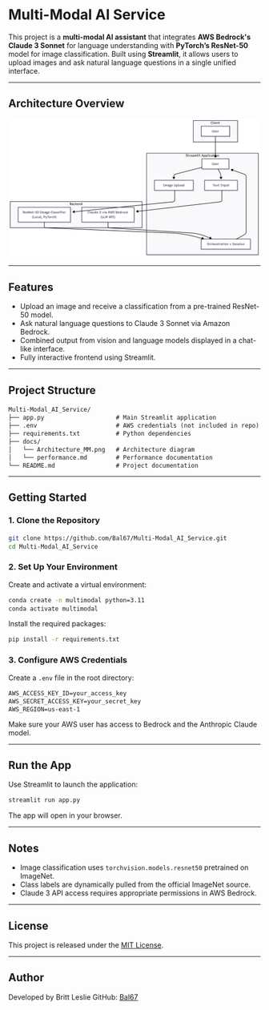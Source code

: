 # Multi-Modal AI Service

This project is a **multi-modal AI assistant** that integrates **AWS Bedrock's Claude 3 Sonnet** for language understanding with **PyTorch’s ResNet-50** model for image classification. Built using **Streamlit**, it allows users to upload images and ask natural language questions in a single unified interface.

---

## Architecture Overview

![System Architecture](docs/Architecture_MM.png)

---

## Features

- Upload an image and receive a classification from a pre-trained ResNet-50 model.
- Ask natural language questions to Claude 3 Sonnet via Amazon Bedrock.
- Combined output from vision and language models displayed in a chat-like interface.
- Fully interactive frontend using Streamlit.

---

## Project Structure

```
Multi-Modal_AI_Service/
├── app.py                    # Main Streamlit application
├── .env                      # AWS credentials (not included in repo)
├── requirements.txt          # Python dependencies
├── docs/
│   └── Architecture_MM.png   # Architecture diagram
│   └── performance.md        # Performance documentation
└── README.md                 # Project documentation
```

---

## Getting Started

### 1. Clone the Repository

```bash
git clone https://github.com/Bal67/Multi-Modal_AI_Service.git
cd Multi-Modal_AI_Service
```

### 2. Set Up Your Environment

Create and activate a virtual environment:

```bash
conda create -n multimodal python=3.11
conda activate multimodal
```

Install the required packages:

```bash
pip install -r requirements.txt
```

### 3. Configure AWS Credentials

Create a `.env` file in the root directory:

```env
AWS_ACCESS_KEY_ID=your_access_key
AWS_SECRET_ACCESS_KEY=your_secret_key
AWS_REGION=us-east-1
```

Make sure your AWS user has access to Bedrock and the Anthropic Claude model.

---

## Run the App

Use Streamlit to launch the application:

```bash
streamlit run app.py
```

The app will open in your browser.

---

## Notes

- Image classification uses `torchvision.models.resnet50` pretrained on ImageNet.
- Class labels are dynamically pulled from the official ImageNet source.
- Claude 3 API access requires appropriate permissions in AWS Bedrock.

---

## License

This project is released under the [MIT License](LICENSE).

---

## Author

Developed by Britt Leslie 
GitHub: [Bal67](https://github.com/Bal67)

